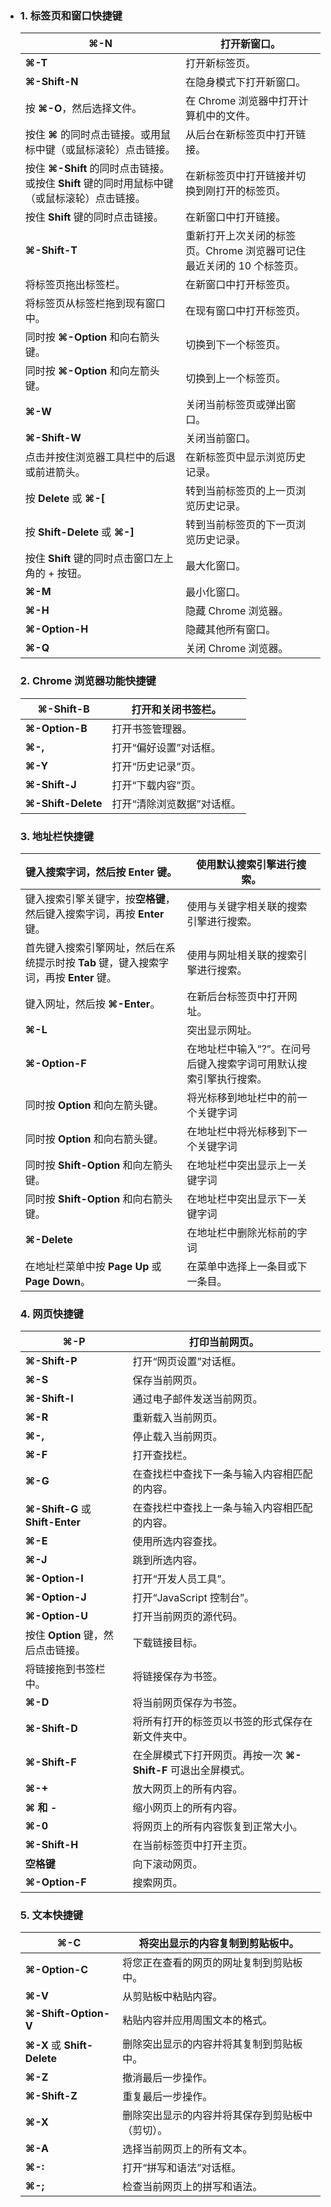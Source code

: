 - ### 1. 标签页和窗口快捷键

  | **⌘-N**                                                      | 打开新窗口。                                                 |
  | ------------------------------------------------------------ | ------------------------------------------------------------ |
  | **⌘-T**                                                      | 打开新标签页。                                               |
  | **⌘-Shift-N**                                                | 在隐身模式下打开新窗口。                                     |
  | 按 **⌘-O**，然后选择文件。                                   | 在 Chrome 浏览器中打开计算机中的文件。                       |
  | 按住 **⌘** 的同时点击链接。或用鼠标中键（或鼠标滚轮）点击链接。 | 从后台在新标签页中打开链接。                                 |
  | 按住 **⌘-Shift** 的同时点击链接。或按住 **Shift** 键的同时用鼠标中键（或鼠标滚轮）点击链接。 | 在新标签页中打开链接并切换到刚打开的标签页。                 |
  | 按住 **Shift** 键的同时点击链接。                            | 在新窗口中打开链接。                                         |
  | **⌘-Shift-T**                                                | 重新打开上次关闭的标签页。Chrome 浏览器可记住最近关闭的 10 个标签页。 |
  | 将标签页拖出标签栏。                                         | 在新窗口中打开标签页。                                       |
  | 将标签页从标签栏拖到现有窗口中。                             | 在现有窗口中打开标签页。                                     |
  | 同时按 **⌘-Option** 和向右箭头键。                           | 切换到下一个标签页。                                         |
  | 同时按 **⌘-Option** 和向左箭头键。                           | 切换到上一个标签页。                                         |
  | **⌘-W**                                                      | 关闭当前标签页或弹出窗口。                                   |
  | **⌘-Shift-W**                                                | 关闭当前窗口。                                               |
  | 点击并按住浏览器工具栏中的后退或前进箭头。                   | 在新标签页中显示浏览历史记录。                               |
  | 按 **Delete** 或 **⌘-[**                                     | 转到当前标签页的上一页浏览历史记录。                         |
  | 按 **Shift-Delete** 或 **⌘-]**                               | 转到当前标签页的下一页浏览历史记录。                         |
  | 按住 **Shift** 键的同时点击窗口左上角的 + 按钮。             | 最大化窗口。                                                 |
  | **⌘-M**                                                      | 最小化窗口。                                                 |
  | **⌘-H**                                                      | 隐藏 Chrome 浏览器。                                         |
  | **⌘-Option-H**                                               | 隐藏其他所有窗口。                                           |
  | **⌘-Q**                                                      | 关闭 Chrome 浏览器。                                         |

  ### 2. Chrome 浏览器功能快捷键

  | **⌘-Shift-B**      | 打开和关闭书签栏。         |
  | ------------------ | -------------------------- |
  | **⌘-Option-B**     | 打开书签管理器。           |
  | **⌘-,**            | 打开“偏好设置”对话框。     |
  | **⌘-Y**            | 打开“历史记录”页。         |
  | **⌘-Shift-J**      | 打开“下载内容”页。         |
  | **⌘-Shift-Delete** | 打开“清除浏览数据”对话框。 |

  ### 3. 地址栏快捷键

  | 键入搜索字词，然后按 **Enter** 键。                          | 使用默认搜索引擎进行搜索。                                   |
  | ------------------------------------------------------------ | ------------------------------------------------------------ |
  | 键入搜索引擎关键字，按**空格键**，然后键入搜索字词，再按 **Enter** 键。 | 使用与关键字相关联的搜索引擎进行搜索。                       |
  | 首先键入搜索引擎网址，然后在系统提示时按 **Tab** 键，键入搜索字词，再按 **Enter** 键。 | 使用与网址相关联的搜索引擎进行搜索。                         |
  | 键入网址，然后按 **⌘-Enter**。                               | 在新后台标签页中打开网址。                                   |
  | **⌘-L**                                                      | 突出显示网址。                                               |
  | **⌘-Option-F**                                               | 在地址栏中输入“?”。在问号后键入搜索字词可用默认搜索引擎执行搜索。 |
  | 同时按 **Option** 和向左箭头键。                             | 将光标移到地址栏中的前一个关键字词                           |
  | 同时按 **Option** 和向右箭头键。                             | 在地址栏中将光标移到下一个关键字词                           |
  | 同时按 **Shift-Option** 和向左箭头键。                       | 在地址栏中突出显示上一关键字词                               |
  | 同时按 **Shift-Option** 和向右箭头键。                       | 在地址栏中突出显示下一关键字词                               |
  | **⌘-Delete**                                                 | 在地址栏中删除光标前的字词                                   |
  | 在地址栏菜单中按 **Page Up** 或 **Page Down**。              | 在菜单中选择上一条目或下一条目。                             |

  ### 4. 网页快捷键

  | **⌘-P**                            | 打印当前网页。                                               |
  | ---------------------------------- | ------------------------------------------------------------ |
  | **⌘-Shift-P**                      | 打开“网页设置”对话框。                                       |
  | **⌘-S**                            | 保存当前网页。                                               |
  | **⌘-Shift-I**                      | 通过电子邮件发送当前网页。                                   |
  | **⌘-R**                            | 重新载入当前网页。                                           |
  | **⌘-,**                            | 停止载入当前网页。                                           |
  | **⌘-F**                            | 打开查找栏。                                                 |
  | **⌘-G**                            | 在查找栏中查找下一条与输入内容相匹配的内容。                 |
  | **⌘-Shift-G** 或 **Shift-Enter**   | 在查找栏中查找上一条与输入内容相匹配的内容。                 |
  | **⌘-E**                            | 使用所选内容查找。                                           |
  | **⌘-J**                            | 跳到所选内容。                                               |
  | **⌘-Option-I**                     | 打开“开发人员工具”。                                         |
  | **⌘-Option-J**                     | 打开“JavaScript 控制台”。                                    |
  | **⌘-Option-U**                     | 打开当前网页的源代码。                                       |
  | 按住 **Option** 键，然后点击链接。 | 下载链接目标。                                               |
  | 将链接拖到书签栏中。               | 将链接保存为书签。                                           |
  | **⌘-D**                            | 将当前网页保存为书签。                                       |
  | **⌘-Shift-D**                      | 将所有打开的标签页以书签的形式保存在新文件夹中。             |
  | **⌘-Shift-F**                      | 在全屏模式下打开网页。再按一次 **⌘-Shift-F** 可退出全屏模式。 |
  | **⌘-+**                            | 放大网页上的所有内容。                                       |
  | **⌘ 和 -**                         | 缩小网页上的所有内容。                                       |
  | **⌘-0**                            | 将网页上的所有内容恢复到正常大小。                           |
  | **⌘-Shift-H**                      | 在当前标签页中打开主页。                                     |
  | **空格键**                         | 向下滚动网页。                                               |
  | **⌘-Option-F**                     | 搜索网页。                                                   |

  ### 5. 文本快捷键

  | **⌘-C**                     | 将突出显示的内容复制到剪贴板中。                 |
  | --------------------------- | ------------------------------------------------ |
  | **⌘-Option-C**              | 将您正在查看的网页的网址复制到剪贴板中。         |
  | **⌘-V**                     | 从剪贴板中粘贴内容。                             |
  | **⌘-Shift-Option-V**        | 粘贴内容并应用周围文本的格式。                   |
  | **⌘-X** 或 **Shift-Delete** | 删除突出显示的内容并将其复制到剪贴板中。         |
  | **⌘-Z**                     | 撤消最后一步操作。                               |
  | **⌘-Shift-Z**               | 重复最后一步操作。                               |
  | **⌘-X**                     | 删除突出显示的内容并将其保存到剪贴板中（剪切）。 |
  | **⌘-A**                     | 选择当前网页上的所有文本。                       |
  | **⌘-:**                     | 打开“拼写和语法”对话框。                         |
  | **⌘-;**                     | 检查当前网页上的拼写和语法。                     |